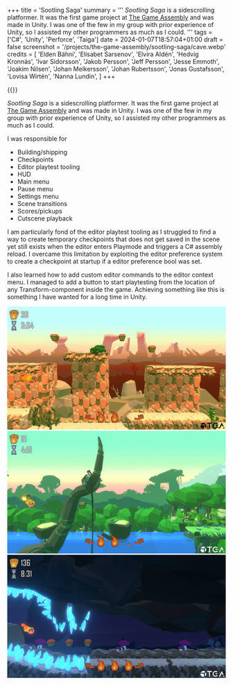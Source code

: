 +++
title = 'Sootling Saga'
summary = '''
_Sootling Saga_ is a sidescrolling platformer. It was the first game project
at [The Game Assembly](https://thegameassembly.com) and was made in Unity.
I was one of the few in my group with prior experience of Unity, so I assisted
my other programmers as much as I could.
'''
tags = ['C#', 'Unity', 'Perforce', 'Taiga']
date = 2024-01-07T18:57:04+01:00
draft = false
screenshot = '/projects/the-game-assembly/sootling-saga/cave.webp'
credits = [
    'Elden Bähni',
    'Elisabet Sarsenov',
    'Elvira Aldén',
    'Hedvig Kronnäs',
    'Ivar Sidorsson',
    'Jakob Persson',
    'Jeff Persson',
    'Jesse Emmoth',
    'Joakim Nilsen',
    'Johan Melkersson',
    'Johan Rubertsson',
    'Jonas Gustafsson',
    'Lovisa Wirtén',
    'Nanna Lundin',
]
+++

{{<youtube id="whfLbvExxHE" title="Sootling Saga trailer.">}}

_Sootling Saga_ is a sidescrolling platformer. It was the first game project
at [The Game Assembly](https://thegameassembly.com) and was made in Unity.
I was one of the few in my group with prior experience of Unity, so I assisted
my other programmers as much as I could.

I was responsible for
* Building/shipping
* Checkpoints
* Editor playtest tooling
* HUD
* Main menu
* Pause menu
* Settings menu
* Scene transitions
* Scores/pickups
* Cutscene playback

I am particularly fond of the editor playtest tooling as I struggled to find a way
to create temporary checkpoints that does not get saved in the scene yet still
exists when the editor enters Playmode and triggers a C# assembly reload. I overcame
this limitation by exploiting the editor preference system to create a checkpoint at
startup if a editor preference bool was set.

I also learned how to add custom editor commands to the editor context menu. I managed
to add a button to start playtesting from the location of any Transform-component inside
the game. Achieving something like this is something I have wanted for a long time in Unity.

![Desert biome in Sootling Saga.](desert.webp)
![Jungle biome in Sootling Saga.](jungle.webp)
![Cave biome in Sootling Saga.](cave.webp)